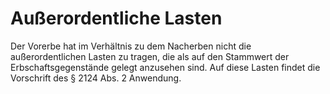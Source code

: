 # Außerordentliche Lasten

Der Vorerbe hat im Verhältnis zu dem Nacherben nicht die außerordentlichen Lasten zu tragen, die als auf den Stammwert der Erbschaftsgegenstände gelegt anzusehen sind. Auf diese Lasten findet die Vorschrift des § 2124 Abs. 2 Anwendung. 

